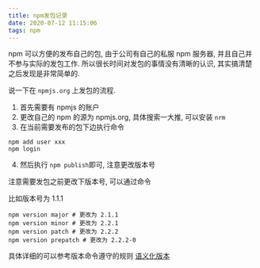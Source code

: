 ```yaml
---
title: npm发包记录
date: 2020-07-12 11:15:06
tags: npm
---
```


npm 可以方便的发布自己的包, 由于公司有自己的私服 npm 服务器, 并且自己并不参与实际的发包工作.
所以很长时间对发包的事情没有清晰的认识, 其实搞清楚之后发现是非常简单的.

说一下在 `npmjs.org` 上发包的流程.
1. 首先需要有 npmjs 的账户
2. 更改自己的 npm 的源为 npmjs.org, 具体搜索一大推, 可以安装 `nrm`
3. 在当前需要发布的包下边执行命令
```shell
npm add user xxx
npm login
```
4. 然后执行 `npm publish`即可, 注意更改版本号

注意需要发包之前更改下版本号, 可以通过命令

比如版本号为 1.1.1

```shell
npm version major # 更改为 2.1.1
npm version minor # 更改为 2.2.1
npm version patch # 更改为 2.2.2
npm version prepatch # 更改为 2.2.2-0
```
具体详细的可以参考版本命令遵守的规则 [语义化版本](http://semver.org/lang/zh-CN/)


